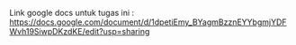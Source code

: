 Link google docs untuk tugas ini : https://docs.google.com/document/d/1dpetiEmy_BYagmBzznEYYbgmjYDFWvh19SiwpDKzdKE/edit?usp=sharing